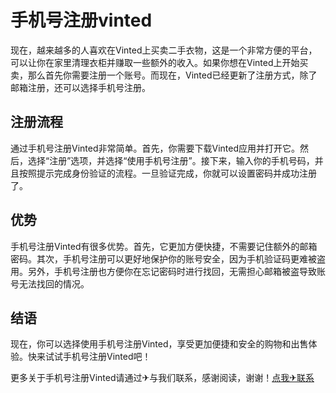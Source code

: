 # 手机号注册vinted

现在，越来越多的人喜欢在Vinted上买卖二手衣物，这是一个非常方便的平台，可以让你在家里清理衣柜并赚取一些额外的收入。如果你想在Vinted上开始买卖，那么首先你需要注册一个账号。而现在，Vinted已经更新了注册方式，除了邮箱注册，还可以选择手机号注册。

## 注册流程
通过手机号注册Vinted非常简单。首先，你需要下载Vinted应用并打开它。然后，选择“注册”选项，并选择“使用手机号注册”。接下来，输入你的手机号码，并且按照提示完成身份验证的流程。一旦验证完成，你就可以设置密码并成功注册了。

## 优势
手机号注册Vinted有很多优势。首先，它更加方便快捷，不需要记住额外的邮箱密码。其次，手机号注册可以更好地保护你的账号安全，因为手机验证码更难被盗用。另外，手机号注册也方便你在忘记密码时进行找回，无需担心邮箱被盗导致账号无法找回的情况。

## 结语
现在，你可以选择使用手机号注册Vinted，享受更加便捷和安全的购物和出售体验。快来试试手机号注册Vinted吧！

更多关于手机号注册Vinted请通过✈与我们联系，感谢阅读，谢谢！[点我✈联系](https://sms.k02.cc)
